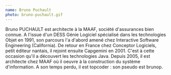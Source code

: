 ```yaml
---
name: Bruno Puchault
photo: bruno-puchault.gif
---
```


Bruno PUCHAULT est architecte à la MAAF, société d'assurances bien connue. A l'issue d'un DESS Génie Logiciel spécialisé dans les technologies Objet en 1991, son parcours l'a d'abord amené chez Interactive Software Engineering (California). De retour en France chez Conceptor Logiciels, petit éditeur nantais, il rejoint ensuite Capgemini en 2001. C'est à cette occasion qu'il a découvert les technologies Java. Depuis 2005, il est architecte chez MAAF où il oeuvre à la construction du système d'information. A son temps perdu, il est topcoder : son pseudo est brunop.